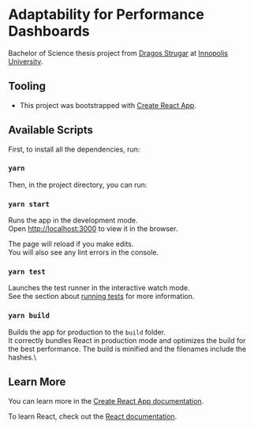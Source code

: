 # Adaptability for Performance Dashboards

Bachelor of Science thesis project from
[Dragos Strugar](https://github.com/d11r) at
[Innopolis University](https://innopolis.university/en/).

## Tooling

- This project was bootstrapped with
  [Create React App](https://github.com/facebook/create-react-app).

## Available Scripts

First, to install all the dependencies, run:

### `yarn`

Then, in the project directory, you can run:

### `yarn start`

Runs the app in the development mode.\
Open [http://localhost:3000](http://localhost:3000) to view it in the browser.

The page will reload if you make edits.\
You will also see any lint errors in the console.

### `yarn test`

Launches the test runner in the interactive watch mode.\
See the section about [running tests](https://facebook.github.io/create-react-app/docs/running-tests)
for more information.

### `yarn build`

Builds the app for production to the `build` folder.\
It correctly bundles React in production mode and optimizes the build for the best
performance. The build is minified and the filenames include the hashes.\

## Learn More

You can learn more in the
[Create React App documentation](https://facebook.github.io/create-react-app/docs/getting-started).

To learn React, check out the [React documentation](https://reactjs.org/).
